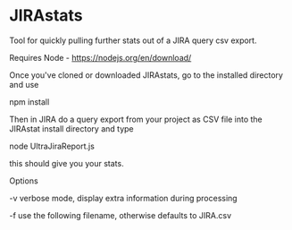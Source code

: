 # JIRAstats

Tool for quickly pulling further stats out of a JIRA query csv export. 

Requires Node - https://nodejs.org/en/download/

Once you've cloned or downloaded JIRAstats, go to the installed directory and use

npm install 

Then in JIRA do a query export from your project as CSV file into the JIRAstat install directory and type 

node UltraJiraReport.js 

this should give you your stats.

Options

-v verbose mode, display extra information during processing

-f use the following filename, otherwise defaults to JIRA.csv


